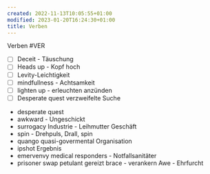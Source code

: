 ```yaml
---
created: 2022-11-13T10:05:55+01:00
modified: 2023-01-20T16:24:30+01:00
title: Verben
---
```


Verben #VER

- [ ] Deceit - Täuschung 
- [ ] Heads up - Kopf hoch
- [ ] Levity-Leichtigkeit
- [ ] mindfullness - Achtsamkeit 
- [ ] lighten up - erleuchten anzünden
- [ ] Desperate quest verzweifelte Suche
- desperate quest
- awkward  -  Ungeschickt
- surrogacy Industrie - Leihmutter Geschäft 
- spin - Drehpuls, Drall, spin
- quango quasi-govermental Organisation
- ipshot Ergebnis
- emervenvy medical responders - Notfallsanitäter
- prisoner swap
petulant gereizt
brace - verankern
Awe - Ehrfurcht

